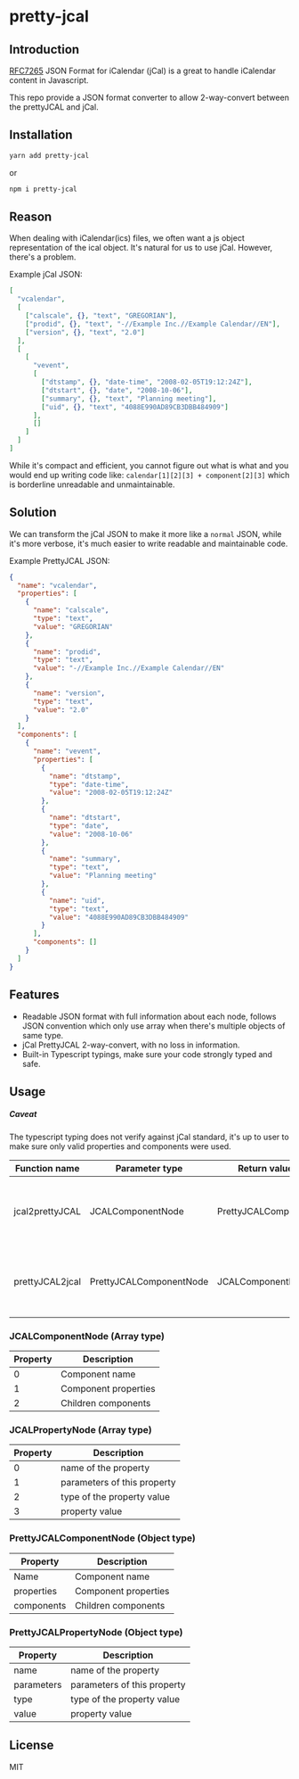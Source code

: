 # pretty-jcal

## Introduction

[RFC7265](https://tools.ietf.org/html/rfc7265) JSON Format for iCalendar (jCal) is a great to handle iCalendar content in Javascript.

This repo provide a JSON format converter to allow 2-way-convert between the prettyJCAL and jCal.

## Installation

```bash
yarn add pretty-jcal
```

or

```bash
npm i pretty-jcal
```

## Reason

When dealing with iCalendar(ics) files, we often want a js object representation of the ical object. It's natural for us to use jCal. However, there's a problem.

Example jCal JSON:

```json
[
  "vcalendar",
  [
    ["calscale", {}, "text", "GREGORIAN"],
    ["prodid", {}, "text", "-//Example Inc.//Example Calendar//EN"],
    ["version", {}, "text", "2.0"]
  ],
  [
    [
      "vevent",
      [
        ["dtstamp", {}, "date-time", "2008-02-05T19:12:24Z"],
        ["dtstart", {}, "date", "2008-10-06"],
        ["summary", {}, "text", "Planning meeting"],
        ["uid", {}, "text", "4088E990AD89CB3DBB484909"]
      ],
      []
    ]
  ]
]
```

While it's compact and efficient, you cannot figure out what is what and you would end up writing code like: `calendar[1][2][3] + component[2][3]` which is borderline unreadable and unmaintainable.

## Solution

We can transform the jCal JSON to make it more like a `normal` JSON, while it's more verbose, it's much easier to write readable and maintainable code.

Example PrettyJCAL JSON:

```json
{
  "name": "vcalendar",
  "properties": [
    {
      "name": "calscale",
      "type": "text",
      "value": "GREGORIAN"
    },
    {
      "name": "prodid",
      "type": "text",
      "value": "-//Example Inc.//Example Calendar//EN"
    },
    {
      "name": "version",
      "type": "text",
      "value": "2.0"
    }
  ],
  "components": [
    {
      "name": "vevent",
      "properties": [
        {
          "name": "dtstamp",
          "type": "date-time",
          "value": "2008-02-05T19:12:24Z"
        },
        {
          "name": "dtstart",
          "type": "date",
          "value": "2008-10-06"
        },
        {
          "name": "summary",
          "type": "text",
          "value": "Planning meeting"
        },
        {
          "name": "uid",
          "type": "text",
          "value": "4088E990AD89CB3DBB484909"
        }
      ],
      "components": []
    }
  ]
}
```

## Features

- Readable JSON format with full information about each node, follows JSON convention which only use array when there's multiple objects of same type.
- jCal PrettyJCAL 2-way-convert, with no loss in information.
- Built-in Typescript typings, make sure your code strongly typed and safe.

## Usage

##### Caveat

The typescript typing does not verify against jCal standard, it's up to user to make sure only valid properties and components were used.

| Function name   | Parameter type          | Return value type       | Description                                     |
| --------------- | ----------------------- | ----------------------- | ----------------------------------------------- |
| jcal2prettyJCAL | JCALComponentNode       | PrettyJCALComponentNode | Convert standard jCal to prettyJCAL JSON format |
| prettyJCAL2jcal | PrettyJCALComponentNode | JCALComponentNode       | Convert prettyJCAL JSON format to standard jCal |

### JCALComponentNode (Array type)

| Property | Description          |
| -------- | -------------------- |
| 0        | Component name       |
| 1        | Component properties |
| 2        | Children components  |

### JCALPropertyNode (Array type)

| Property | Description                 |
| -------- | --------------------------- |
| 0        | name of the property        |
| 1        | parameters of this property |
| 2        | type of the property value  |
| 3        | property value              |

### PrettyJCALComponentNode (Object type)

| Property   | Description          |
| ---------- | -------------------- |
| Name       | Component name       |
| properties | Component properties |
| components | Children components  |

### PrettyJCALPropertyNode (Object type)

| Property   | Description                 |
| ---------- | --------------------------- |
| name       | name of the property        |
| parameters | parameters of this property |
| type       | type of the property value  |
| value      | property value              |

## License

MIT
